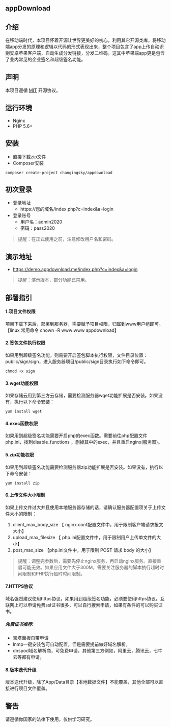 appDownload
---
## 介绍
在移动端时代，本项目怀着开源让世界更美好的初心，利用其它开源类库，将移动端app分发的原理和逻辑以代码的形式表现出来，整个项目包含了app上传自动识别安卓苹果客户端，自动生成分发链接，分发二维码。这其中苹果端app更是包含了业内常见的企业签名和超级签名功能。
## 声明
本项目遵循 [MIT](https://opensource.org/licenses/MIT) 开源协议。
## 运行环境
+ Nginx
+ PHP 5.6+
## 安装
 * 直接下载zip文件
 * Composer安装
```
composer create-project changingsky/appdownload
```
## 初次登录
+ 登录地址
    + https://您的域名/index.php?c=index&a=login
+ 登录账号
    + 用户名：admin2020 
    + 密码：pass2020
 > 提醒：在正式使用之前，注意修改用户名和密码。
 ## 演示地址
 
+ https://demo.appdownload.me/index.php?c=index&a=login
 > 提醒：演示版本，部分功能已禁用。
## 部署指引
#### 1.项目文件权限
项目下载下来后，部署到服务器，需要赋予项目权限，归属到www用户组即可。【linux 常用命令 chown -R www:www appdownload】

#### 2.签包文件执行权限
如果用到超级签名功能，则需要开启签包脚本执行权限，文件目录位置：public/sign/sign，进入服务器项目/public/sign目录执行如下命令即可。
~~~
chmod +x sign
~~~
#### 3.wget功能权限
如果存储云用到第三方云存储，需要检测服务器wget功能扩展是否安装。如果没有，执行以下命令安装：

~~~
yum install wget
~~~
#### 4.exec函数权限
如果用到超级签名功能需要开启php的exec函数。需要前往php配置文件php.ini，找到disable_functions ，删掉其中的exec，并且重启nginx(服务器)。
#### 5.zip功能权限
如果用到超级签名功能需要检测服务器zip功能扩展是否安装。如果没有，执行以下命令安装：
~~~
yum install zip
~~~
#### 6.上传文件大小限制
如果上传文件过大并且使用本地服务器存储的话，请确认服务器配置项关于上传文件大小的限制：
1. client_max_body_size 【 nginx.conf配置文件中，用于限制客户端请求报文大小】
2. upload_max_filesize 【 php.ini配置文件中，用于限制用户上传单文件的大小】
3. post_max_size 【php.ini文件中，用于限制 POST 请求 body 的大小】
> 提醒：调整完参数后，需要先停止nginx服务，再启动nginx服务。直接重启可能无效。如果应用文件大于300M，需要关注服务器的脚本执行超时时间限制和PHP执行超时时间限制。
#### 7.HTTPS协议
域名强烈建议使用https协议，如果用到超级签名功能，必须要使用https协议。互联网上可以申请免费ssl证书很多，可以自行搜索申请，如果有条件的可以购买证书。
##### 免费证书推荐:
* 宝塔面板自带申请
* lnmp一键安装包可自动配置，但是需要提前做好域名解析。
* dnspod域名解析商，可免费申请。其他第三方例如，阿里云，腾讯云，七牛云等都有申请。
#### 8.版本迭代升级
版本迭代升级，除了App/Data目录【本地数据文件】不能覆盖，其他全部可以直接进行项目文件覆盖。
## 警告
请遵循你国家的法律下使用，仅供学习研究。